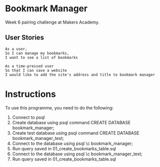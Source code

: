 # Bookmark Manager

Week 6 pairing challenge at Makers Academy.

 ## User Stories

 ```
As a user,
So I can manage my bookmarks,
I want to see a list of bookmarks
 ```

 ```
 As a time-pressed user
So that I can save a website
I would like to add the site's address and title to bookmark manager
```
# Instructions

To use this programme, you need to do the following:
1. Connect to psql
2. Create database using psql command CREATE DATABASE bookmark_manager;
3. Create test database using psql command CREATE DATABASE bookmark_manager_test;
4. Connect to the database using psql \c bookmark_manager;
5. Run query saved in 01_create_bookmarks_table.sql
6. Connect to the database using psql \c bookmark_manager_test;
7. Run query saved in 01_create_bookmarks_table.sql


